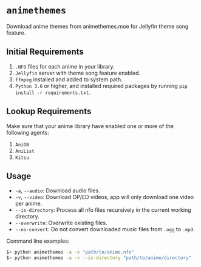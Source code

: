# `animethemes`

Download anime themes from animethemes.moe for Jellyfin theme song feature.

## Initial Requirements

1. `.NFO` files for each anime in your library.
2. `Jellyfin` server with theme song feature enabled.
3. `ffmpeg` installed and added to system path.
4. `Python 3.6` or higher, and installed required packages by running `pip install -r requirements.txt`.

## Lookup Requirements

Make sure that your anime library have enabled one or more of the following agents:

1. `AniDB`
2. `AniList`
3. `Kitsu`

## Usage

* `-a`, `--audio`: Download audio files.
* `-v`, `--video`: Download OP/ED videos, app will only download one video per anime.
* `--is-directory`: Process all nfo files recursively in the current working directory.
* `--overwrite`: Overwrite existing files.
* `--no-convert`: Do not convert downloaded music files from `.ogg` to `.mp3`.

Command line examples:

```bash
$> python animethemes -a -v "path/to/anime.nfo"
$> python animethemes -a -v --is-directory "path/to/anime/directory"
```
